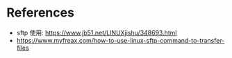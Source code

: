 <!--
 * @Author: JohnJeep
 * @Date: 2021-05-19 12:17:57
 * @LastEditors: JohnJeep
 * @LastEditTime: 2025-04-05 11:29:16
 * @Description: sftp learning 
 * Copyright (c) 2025 by John Jeep, All Rights Reserved. 
-->

# References

- sftp 使用: https://www.jb51.net/LINUXjishu/348693.html
- https://www.myfreax.com/how-to-use-linux-sftp-command-to-transfer-files
